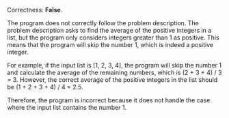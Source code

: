 Correctness: **False**.

The program does not correctly follow the problem description. The problem description asks to find the average of the positive integers in a list, but the program only considers integers greater than 1 as positive. This means that the program will skip the number 1, which is indeed a positive integer.

For example, if the input list is [1, 2, 3, 4], the program will skip the number 1 and calculate the average of the remaining numbers, which is (2 + 3 + 4) / 3 = 3. However, the correct average of the positive integers in the list should be (1 + 2 + 3 + 4) / 4 = 2.5.

Therefore, the program is incorrect because it does not handle the case where the input list contains the number 1.